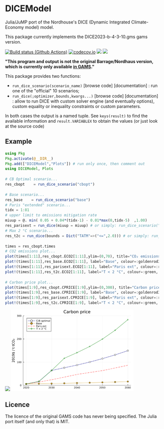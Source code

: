 # DICEModel

Julia/JuMP port of the Nordhouse's DICE (Dynamic Integrated Climate-Economy model) model.


This package currently implements the DICE2023-b-4-3-10.gms gams version.

[![Build status (Github Actions)](https://github.com/sylvaticus/DICEModel.jl/workflows/CI/badge.svg)](https://github.com/sylvaticus/DICEModel.jl/actions)
[![codecov.io](http://codecov.io/github/sylvaticus/DICEModel.jl/coverage.svg?branch=main)](http://codecov.io/github/sylvaticus/DICEModel.jl?branch=main)
[![](https://img.shields.io/badge/docs-stable-blue.svg)](https://sylvaticus.github.io/DICEModel.jl/stable)
[![](https://img.shields.io/badge/docs-dev-blue.svg)](https://sylvaticus.github.io/DICEModel.jl/dev)


**"This program and output is not the original Barrage/Nordhaus version, which is currently only available [in GAMS](https://bit.ly/3TwJ5nO)."**


This package provides two functions:
- `run_dice_scenario(scenario_name)` [browse code] [documentation] : run one of the "official" 10 scenarios;
- `run_dice(;optimizer,bounds,kwargs...)` [browse code] [documentation] : allow to run DICE with custom solver engine (and eventually options), custom equality or inequality constraints or custom parameters.

In both cases the output is a named tuple. See `keys(result)` to find the available information and `result.VARIABLEX` to obtain the values (or just look at the source code) 



## Example

```julia
using Pkg
Pkg.activate(@__DIR__)
Pkg.add(["DICEModel","Plots"]) # run only once, then comment out
using DICEModel, Plots

# CB Optimal scenario...
res_cbopt    = run_dice_scenario("cbopt")

# Base scenario...
res_base    = run_dice_scenario("base")
# Paris "extended" scenario...
tidx = 1:81
# upper limit to emissions mitigation rate
miuup = @. min( 0.05 + 0.04*(tidx-1) - 0.01*max(0,tidx-5)  ,1.00) 
res_parisext = run_dice(miuup = miuup) # or simply: run_dice_scenario("parisext")
# Max 2 °C scenario...
res_t2c = run_dice(bounds = Dict("TATM"=>("<=",2.0))) # or simply: run_dice_scenario("t2c")

times = res_cbopt.times
# CO2 emissions plot...
plot(times[1:11],res_cbopt.ECO2[1:11],ylim=(0,70), title="CO₂ emissions",ylabel="GtCO₂/yr",label="C/B optimal", color=:blue4, markershape=:circle, markercolor=:white)
plot!(times[1:11],res_base.ECO2[1:11], label="Base", colour=:goldenrod3, markershape=:circle, markercolor=:goldenrod3)
plot!(times[1:11],res_parisext.ECO2[1:11], label="Paris ext", colour=:red, linestyle=:dash)
plot!(times[1:11],res_t2c.ECO2[1:11], label="T < 2 °C", colour=:green, markershape=:cross, markercolor=:green)

# Carbon price plot...
plot(times[1:9],res_cbopt.CPRICE[1:9],ylim=(0,300), title="Carbon price",ylabel="2019\$ / t tCO₂",label="C/B optimal", color=:blue4, markershape=:circle, markercolor=:white)
plot!(times[1:9],res_base.CPRICE[1:9], label="Base", colour=:goldenrod3, markershape=:circle, markercolor=:goldenrod3)
plot!(times[1:9],res_parisext.CPRICE[1:9], label="Paris ext", colour=:red, linestyle=:dash)
plot!(times[1:9],res_t2c.CPRICE[1:9], label="T < 2 °C", colour=:green, markershape=:cross, markercolor=:green)
```

<img src="assets/imgs/CO₂_emissions.png" width="400"/> <img src="assets/imgs/Carbon_price.png" width="400"/>


## Licence
The licence of the original GAMS code has never being specified. The Julia port itself (and only that) is MIT.

